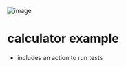 ![image](https://github.com/nkay/fh-campus02-swe-2022/workflows/JavaCI/badge.svg)


# calculator example

 - includes an action to run tests
